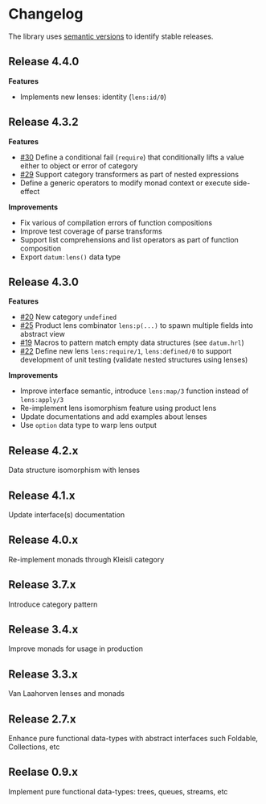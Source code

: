 # Changelog

The library uses [semantic versions](http://semver.org) to identify stable releases. 

## Release 4.4.0

**Features**
* Implements new lenses: identity (`lens:id/0`)


## Release 4.3.2

**Features**
* [#30](https://github.com/fogfish/datum/issues/30) Define a conditional fail (`require`) that conditionally lifts a value either to object or error of category
* [#29](https://github.com/fogfish/datum/issues/29) Support category transformers as part of nested expressions
* Define a generic operators to modify monad context or execute side-effect

**Improvements**

* Fix various of compilation errors of function compositions
* Improve test coverage of parse transforms
* Support list comprehensions and list operators as part of function composition 
* Export `datum:lens()` data type


## Release 4.3.0

**Features**

* [#20](https://github.com/fogfish/datum/issues/20) New category `undefined`  
* [#25](https://github.com/fogfish/datum/issues/25) Product lens combinator `lens:p(...)` to spawn multiple fields into abstract view
* [#19](https://github.com/fogfish/datum/issues/19) Macros to pattern match empty data structures (see `datum.hrl`)
* [#22](https://github.com/fogfish/datum/issues/22) Define new lens `lens:require/1`, `lens:defined/0` to support development of unit testing (validate nested structures using lenses) 

**Improvements**

* Improve interface semantic, introduce `lens:map/3` function instead of `lens:apply/3`
* Re-implement lens isomorphism feature using product lens
* Update documentations and add examples about lenses
* Use `option` data type to warp lens output



## Release 4.2.x
Data structure isomorphism with lenses

## Release 4.1.x 
Update interface(s) documentation

## Release 4.0.x 
Re-implement monads through Kleisli category

## Release 3.7.x
Introduce category pattern

## Release 3.4.x
Improve monads for usage in production 

## Release 3.3.x
Van Laahorven lenses and monads

## Release 2.7.x
Enhance pure functional data-types with abstract interfaces such Foldable, Collections, etc  

## Reelase 0.9.x
Implement pure functional data-types: trees, queues, streams, etc

